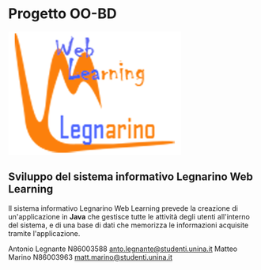 # Progetto OO-BD
![Legnarino Web Learning App](https://github.com/Mathieus99/Progetto_OO_BD/blob/main/Legnarino_WL_Loghi/ProvaLogo5.png)

## Sviluppo del sistema informativo Legnarino Web Learning
Il sistema informativo Legnarino Web Learning prevede la creazione di un'applicazione in **Java** che gestisce tutte le attività degli utenti all'interno del sistema, e di una base di dati che memorizza le informazioni acquisite tramite l'applicazione.




Antonio Legnante N86003588 anto.legnante@studenti.unina.it
Matteo Marino N86003963 matt.marino@studenti.unina.it
